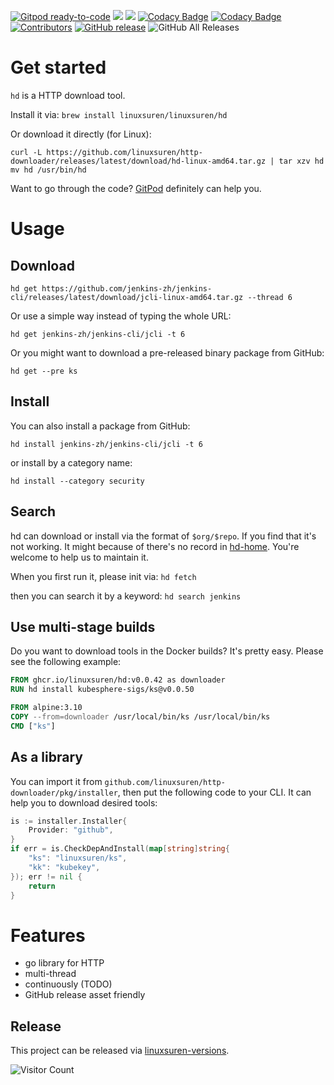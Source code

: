 [![Gitpod ready-to-code](https://img.shields.io/badge/Gitpod-ready--to--code-blue?logo=gitpod)](https://gitpod.io/#https://github.com/LinuxSuRen/http-downloader)
[![](https://goreportcard.com/badge/linuxsuren/http-downloader)](https://goreportcard.com/report/linuxsuren/github-go)
[![](http://img.shields.io/badge/godoc-reference-5272B4.svg?style=flat-square)](https://godoc.org/github.com/linuxsuren/http-downloader)
[![Codacy Badge](https://app.codacy.com/project/badge/Grade/7cc20ea84e0543068c320e471bde560e)](https://www.codacy.com/gh/LinuxSuRen/http-downloader/dashboard?utm_source=github.com&amp;utm_medium=referral&amp;utm_content=LinuxSuRen/http-downloader&amp;utm_campaign=Badge_Grade)
[![Codacy Badge](https://app.codacy.com/project/badge/Coverage/7cc20ea84e0543068c320e471bde560e)](https://www.codacy.com/gh/LinuxSuRen/http-downloader/dashboard?utm_source=github.com&utm_medium=referral&utm_content=LinuxSuRen/http-downloader&utm_campaign=Badge_Coverage)
[![Contributors](https://img.shields.io/github/contributors/linuxsuren/http-downloader.svg)](https://github.com/linuxsuren/github-go/graphs/contributors)
[![GitHub release](https://img.shields.io/github/release/linuxsuren/http-downloader.svg?label=release)](https://github.com/linuxsuren/github-go/releases/latest)
![GitHub All Releases](https://img.shields.io/github/downloads/linuxsuren/http-downloader/total)

# Get started
`hd` is a HTTP download tool.

Install it via: `brew install linuxsuren/linuxsuren/hd`

Or download it directly (for Linux):
```
curl -L https://github.com/linuxsuren/http-downloader/releases/latest/download/hd-linux-amd64.tar.gz | tar xzv hd
mv hd /usr/bin/hd
```

Want to go through the code? [GitPod](https://gitpod.io/#https://github.com/linuxsuren/http-downloader) definitely can help you.

# Usage

## Download
```shell
hd get https://github.com/jenkins-zh/jenkins-cli/releases/latest/download/jcli-linux-amd64.tar.gz --thread 6
```

Or use a simple way instead of typing the whole URL:

```shell
hd get jenkins-zh/jenkins-cli/jcli -t 6
```

Or you might want to download a pre-released binary package from GitHub:

```shell
hd get --pre ks
```

## Install
You can also install a package from GitHub:

```shell
hd install jenkins-zh/jenkins-cli/jcli -t 6
```

or install by a category name:

```shell
hd install --category security
```

## Search
hd can download or install via the format of `$org/$repo`. If you find that it's not working. It might because of there's 
no record in [hd-home](https://github.com/LinuxSuRen/hd-home). You're welcome to help us to maintain it.

When you first run it, please init via: `hd fetch`

then you can search it by a keyword: `hd search jenkins`

## Use multi-stage builds
Do you want to download tools in the Docker builds? It's pretty easy. Please see the following example:

```dockerfile
FROM ghcr.io/linuxsuren/hd:v0.0.42 as downloader
RUN hd install kubesphere-sigs/ks@v0.0.50

FROM alpine:3.10
COPY --from=downloader /usr/local/bin/ks /usr/local/bin/ks
CMD ["ks"]
```

## As a library
You can import it from `github.com/linuxsuren/http-downloader/pkg/installer`, then put the following code to your CLI. 
It can help you to download desired tools:

```go
is := installer.Installer{
    Provider: "github",
}
if err = is.CheckDepAndInstall(map[string]string{
    "ks": "linuxsuren/ks",
    "kk": "kubekey",
}); err != nil {
    return
}
```

# Features
* go library for HTTP
* multi-thread
* continuously (TODO)
* GitHub release asset friendly

## Release

This project can be released via [linuxsuren-versions](https://github.com/linuxsuren/linuxsuren-versions).

![Visitor Count](https://profile-counter.glitch.me/{http-downloader}/count.svg)
